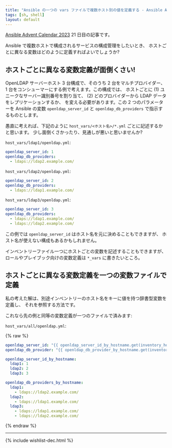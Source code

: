 ```yaml
---
title: "Ansible の一つの vars ファイルで複数ホスト別の値を定義する - Ansible Advent Calendar 2023"
tags: [sh, shell]
layout: default
---
```


[Ansible Advent Calendar 2023](https://qiita.com/advent-calendar/2023/ansible)
21 日目の記事です。

Ansible で複数ホストで構成されるサービスの構成管理をしたいとき、
ホストごとに異なる変数はどのように定義すればよいでしょうか?

ホストごとに異なる変数定義が面倒くさい!
----------------------------------------------------------------------

OpenLDAP サーバーホスト 3 台構成で、そのうち 2 台をマルチプロバイダー、
1 台をコンシューマーにする例で考えます。この構成では、
ホストごとに (1) ユニークなサーバー識別番号を割り当て、
(2) どのプロバイダーから LDAP データをレプリケーションするか、
を変える必要があります。この 2 つのパラメーターを Ansible の変数
`openldap_server_id` と `openldap_db_providers` で指示するものとします。

愚直に考えれば、下記のように `host_vars/<ホスト名>/*.yml`
ごとに記述するかと思います。
少し面倒くさかったり、見通しが悪いと思いませんか?

`host_vars/ldap1/openldap.yml`:

```yaml
openldap_server_id: 1
openldap_db_providers:
  - ldaps://ldap2.example.com/
```

`host_vars/ldap2/openldap.yml`:

```yaml
openldap_server_id: 2
openldap_db_providers:
  - ldaps://ldap1.example.com/
```

`host_vars/ldap3/openldap.yml`:

```yaml
openldap_server_id: 3
openldap_db_providers:
  - ldaps://ldap1.example.com/
  - ldaps://ldap2.example.com/
```

この例では `openldap_server_id` はホスト名を元に決めることもできますが、
ホスト名が使えない構成もあるかもしれません。

インベントリーファイル一つにホストごとの変数を記述することもできますが、
ロールやプレイブック向けの変数定義は `*_vars` に書きたいところ。

ホストごとに異なる変数定義を一つの変数ファイルで定義
----------------------------------------------------------------------

私の考えた解は、別途インベントリーのホスト名をキーに値を持つ辞書型変数を定義し、
それを参照する方法です。

これなら先の例と同等の変数定義が一つのファイルで済みます:

`host_vars/all/openldap.yml`:

{% raw %}
```yaml
openldap_server_id: "{{ openldap_server_id_by_hostname.get(inventory_hostname, 0) }}"
openldap_db_provider: "{{ openldap_db_provider_by_hostname.get(inventory_hostname, []) }}"

openldap_server_id_by_hostname:
  ldap1: 1
  ldap2: 2
  ldap3: 3

openldap_db_providers_by_hostname:
  ldap1:
    - ldaps://ldap2.example.com/
  ldap2:
    - ldaps://ldap1.example.com/
  ldap3:
    - ldaps://ldap1.example.com/
    - ldaps://ldap2.example.com/
```
{% endraw %}

* * *

{% include wishlist-dec.html %}
